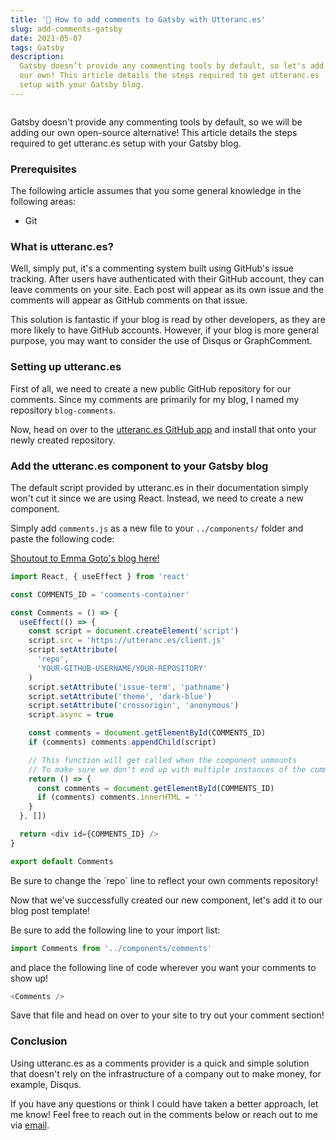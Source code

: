 ```yaml
---
title: '🔮 How to add comments to Gatsby with Utteranc.es'
slug: add-comments-gatsby
date: 2021-05-07
tags: Gatsby
description:
  Gatsby doesn’t provide any commenting tools by default, so let's add
  our own! This article details the steps required to get utteranc.es
  setup with your Gatsby blog.
---
```


```toc

```

Gatsby doesn't provide any commenting tools by default, so we will be
adding our own open-source alternative! This article details the steps
required to get utteranc.es setup with your Gatsby blog.

### Prerequisites

The following article assumes that you some general knowledge in the
following areas:

- Git

### What is utteranc.es?

Well, simply put, it's a commenting system built using GitHub's issue
tracking. After users have authenticated with their GitHub account,
they can leave comments on your site. Each post will appear as its own
issue and the comments will appear as GitHub comments on that issue.

This solution is fantastic if your blog is read by other developers,
as they are more likely to have GitHub accounts. However, if your blog
is more general purpose, you may want to consider the use of Disqus or
GraphComment.

### Setting up utteranc.es

First of all, we need to create a new public GitHub repository for our
comments. Since my comments are primarily for my blog, I named my
repository `blog-comments`.

Now, head on over to the
[utteranc.es GitHub app](https://github.com/apps/utterances) and
install that onto your newly created repository.

### Add the utteranc.es component to your Gatsby blog

The default script provided by utteranc.es in their documentation
simply won't cut it since we are using React. Instead, we need to
create a new component.

Simply add `comments.js` as a new file to your `../components/` folder
and paste the following code:

[Shoutout to Emma Goto's blog here!](https://www.emgoto.com/gatsby-comments/)

```js {9}
import React, { useEffect } from 'react'

const COMMENTS_ID = 'comments-container'

const Comments = () => {
  useEffect(() => {
    const script = document.createElement('script')
    script.src = 'https://utteranc.es/client.js'
    script.setAttribute(
      'repo',
      'YOUR-GITHUB-USERNAME/YOUR-REPOSITORY'
    )
    script.setAttribute('issue-term', 'pathname')
    script.setAttribute('theme', 'dark-blue')
    script.setAttribute('crossorigin', 'anonymous')
    script.async = true

    const comments = document.getElementById(COMMENTS_ID)
    if (comments) comments.appendChild(script)

    // This function will get called when the component unmounts
    // To make sure we don't end up with multiple instances of the comments component
    return () => {
      const comments = document.getElementById(COMMENTS_ID)
      if (comments) comments.innerHTML = ''
    }
  }, [])

  return <div id={COMMENTS_ID} />
}

export default Comments
```

<blockquoteInfo>
Be sure to change the `repo` line to reflect your own comments repository!
</blockquoteInfo>

Now that we've successfully created our new component, let's add it to
our blog post template!

Be sure to add the following line to your import list:

```js
import Comments from '../components/comments'
```

and place the following line of code wherever you want your comments
to show up!

```js
<Comments />
```

Save that file and head on over to your site to try out your comment
section!

### Conclusion

Using utteranc.es as a comments provider is a quick and simple
solution that doesn't rely on the infrastructure of a company out to
make money, for example, Disqus.

If you have any questions or think I could have taken a better
approach, let me know! Feel free to reach out in the comments below or
reach out to me via [email](mailto:zacchary@puckeridge.me).
